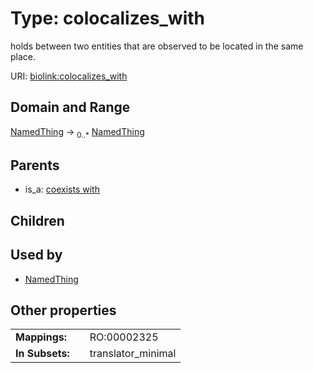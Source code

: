 
# Type: colocalizes_with


holds between two entities that are observed to be located in the same place.

URI: [biolink:colocalizes_with](https://w3id.org/biolink/vocab/colocalizes_with)


## Domain and Range

[NamedThing](NamedThing.md) ->  <sub>0..*</sub> [NamedThing](NamedThing.md)

## Parents

 *  is_a: [coexists with](coexists_with.md)

## Children


## Used by

 * [NamedThing](NamedThing.md)

## Other properties

|  |  |  |
| --- | --- | --- |
| **Mappings:** | | RO:00002325 |
| **In Subsets:** | | translator_minimal |

